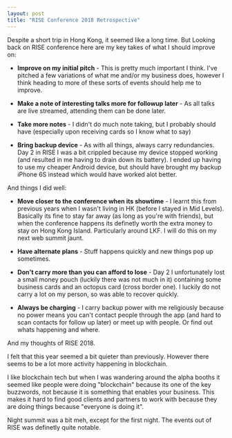 ```yaml
---
layout: post
title: "RISE Conference 2018 Retrospective"
---
```


Despite a short trip in Hong Kong, it seemed like a long time. But Looking back on RISE conference here are my key takes of what I should improve on:

* **Improve on my initial pitch** - This is pretty much important I think. I've pitched a few variations of what me and/or my business does, however I think heading to more of these sorts of events should help me to improve.

* **Make a note of interesting talks more for followup later** - As all talks are live streamed, attending them can be done later.

* **Take more notes** - I didn't do much note taking, but I probably should have (especially upon receiving cards so I know what to say)

* **Bring backup device** - As with all things, always carry redundancies. Day 2 in RISE I was a bit crippled because my device stopped working (and resulted in me having to drain down its battery). I ended up having to use my cheaper Android device, but should have brought my backup iPhone 6S instead which would have worked alot better.

And things I did well:

* **Move closer to the conference when its showtime** - I learnt this from previous years when I wasn't living in HK (before I stayed in Mid Levels). Basically its fine to stay far away (as long as you're with friends), but when the conference happens its definetly worth the extra money to stay on Hong Kong Island. Particularly around LKF. I will do this on my next web summit jaunt.

* **Have alternate plans** - Stuff happens quickly and new things pop up sometimes.

* **Don't carry more than you can afford to lose** - Day 2 I unfortunately lost a small money pouch (luckily there was not much in it) containing some business cards and an octopus card (cross border one). I luckily do not carry a lot on my person, so was able to recover quickly.

* **Always be charging** - I carry backup power with me religiously because no power means you can't contact people through the app (and hard to scan contacts for follow up later) or meet up with people. Or find out whats happening and where.

And my thoughts of RISE 2018.

I felt that this year seemed a bit quieter than previously. However there seems to be a lot more activity happening in blockchain.

I like blockchain tech but when I was wandering around the alpha booths it seemed like people were doing "blockchain" because its one of the key buzzwords, not because it is something that enables your business. This makes it hard to find good clients and partners to work with because they are doing things because "everyone is doing it".

Night summit was a bit meh, except for the first night. The events out of RISE was definetly quite notable.
